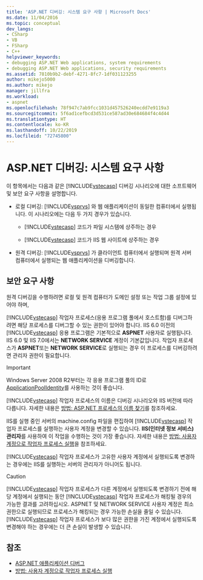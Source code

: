 ```yaml
---
title: 'ASP.NET 디버깅: 시스템 요구 사항 | Microsoft Docs'
ms.date: 11/04/2016
ms.topic: conceptual
dev_langs:
- CSharp
- VB
- FSharp
- C++
helpviewer_keywords:
- debugging ASP.NET Web applications, system requirements
- debugging ASP.NET Web applications, security requirements
ms.assetid: 7810b9b2-debf-4271-8fc7-1df031123255
author: mikejo5000
ms.author: mikejo
manager: jillfra
ms.workload:
- aspnet
ms.openlocfilehash: 78f947c7ab9fcc1031d457526240ecdd7e9119a3
ms.sourcegitcommit: 5f6ad1cefbcd3d531ce587ad30e684684f4c4d44
ms.translationtype: HT
ms.contentlocale: ko-KR
ms.lasthandoff: 10/22/2019
ms.locfileid: "72745800"
---
```

# <a name="aspnet-debugging-system-requirements"></a>ASP.NET 디버깅: 시스템 요구 사항
이 항목에서는 다음과 같은 [!INCLUDE[vstecasp](../code-quality/includes/vstecasp_md.md)] 디버깅 시나리오에 대한 소프트웨어 및 보안 요구 사항을 설명합니다.

- 로컬 디버깅: [!INCLUDE[vsprvs](../code-quality/includes/vsprvs_md.md)] 와 웹 애플리케이션이 동일한 컴퓨터에서 실행됩니다. 이 시나리오에는 다음 두 가지 경우가 있습니다.

  - [!INCLUDE[vstecasp](../code-quality/includes/vstecasp_md.md)] 코드가 파일 시스템에 상주하는 경우

  - [!INCLUDE[vstecasp](../code-quality/includes/vstecasp_md.md)] 코드가 IIS 웹 사이트에 상주하는 경우

- 원격 디버깅: [!INCLUDE[vsprvs](../code-quality/includes/vsprvs_md.md)] 가 클라이언트 컴퓨터에서 실행되며 원격 서버 컴퓨터에서 실행되는 웹 애플리케이션을 디버깅합니다.

## <a name="security-requirements"></a>보안 요구 사항
 원격 디버깅을 수행하려면 로컬 및 원격 컴퓨터가 도메인 설정 또는 작업 그룹 설정에 있어야 하며,

 [!INCLUDE[vstecasp](../code-quality/includes/vstecasp_md.md)] 작업자 프로세스(응용 프로그램 풀에서 호스트함)를 디버그하려면 해당 프로세스를 디버그할 수 있는 권한이 있어야 합니다. IIS 6.0 이전의 [!INCLUDE[vstecasp](../code-quality/includes/vstecasp_md.md)] 응용 프로그램은 기본적으로 **ASPNET** 사용자로 실행됩니다. IIS 6.0 및 IIS 7.0에서는 **NETWORK SERVICE** 계정이 기본값입니다. 작업자 프로세스가 **ASPNET**또는 **NETWORK SERVICE**로 실행되는 경우 이 프로세스를 디버깅하려면 관리자 권한이 필요합니다.

 > [!IMPORTANT]
 > Windows Server 2008 R2부터는 각 응용 프로그램 풀의 ID로 [ApplicationPoolIdentity](/iis/manage/configuring-security/application-pool-identities)를 사용하는 것이 좋습니다.

 [!INCLUDE[vstecasp](../code-quality/includes/vstecasp_md.md)] 작업자 프로세스의 이름은 디버깅 시나리오와 IIS 버전에 따라 다릅니다. 자세한 내용은 [방법: ASP.NET 프로세스의 이름 찾기](../debugger/how-to-find-the-name-of-the-aspnet-process.md)를 참조하세요.

 IIS를 실행 중인 서버의 machine.config 파일을 편집하여 [!INCLUDE[vstecasp](../code-quality/includes/vstecasp_md.md)] 작업자 프로세스를 실행하는 사용자 계정을 변경할 수 있습니다. **IIS(인터넷 정보 서비스) 관리자**를 사용하여 이 작업을 수행하는 것이 가장 좋습니다. 자세한 내용은 [방법: 사용자 계정으로 작업자 프로세스 실행](../debugger/how-to-run-the-worker-process-under-a-user-account.md)을 참조하세요.

 [!INCLUDE[vstecasp](../code-quality/includes/vstecasp_md.md)] 작업자 프로세스가 고유한 사용자 계정에서 실행되도록 변경하는 경우에는 IIS를 실행하는 서버의 관리자가 아니어도 됩니다.

> [!CAUTION]
> [!INCLUDE[vstecasp](../code-quality/includes/vstecasp_md.md)] 작업자 프로세스가 다른 계정에서 실행되도록 변경하기 전에 해당 계정에서 실행되는 동안 [!INCLUDE[vstecasp](../code-quality/includes/vstecasp_md.md)] 작업자 프로세스가 해킹될 경우의 가능한 결과를 고려하십시오. ASPNET 및 NETWORK SERVICE 사용자 계정은 최소 권한으로 실행되므로 프로세스가 해킹되는 경우 가능한 손실을 줄일 수 있습니다. [!INCLUDE[vstecasp](../code-quality/includes/vstecasp_md.md)] 작업자 프로세스가 보다 많은 권한을 가진 계정에서 실행되도록 변경해야 하는 경우에는 더 큰 손실이 발생할 수 있습니다.

## <a name="see-also"></a>참조

- [ASP.NET 애플리케이션 디버그](../debugger/how-to-enable-debugging-for-aspnet-applications.md)
- [방법: 사용자 계정으로 작업자 프로세스 실행](../debugger/how-to-run-the-worker-process-under-a-user-account.md)
